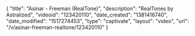 {
    "title": "Asinar - Freeman (RealTone)",
    "description": "RealTones by Astralized",
    "videoid": "123420110",
    "date_created": "1381416740",
    "date_modified": "1517274453",
    "type": "captivate",
    "layout": "video",
    "url": "\/v\/asinar-freeman-realtone\/123420110"
}